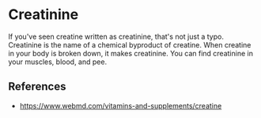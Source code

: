 # Creatinine

If you've seen creatine written as creatinine, that's not just a typo. Creatinine is the name of a chemical byproduct of creatine. When creatine in your body is broken down, it makes creatinine. You can find creatinine in your muscles, blood, and pee.

## References

- https://www.webmd.com/vitamins-and-supplements/creatine
